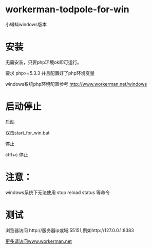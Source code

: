 # workerman-todpole-for-win
小蝌蚪windows版本

安装
=====
无需安装，只要php环境ok即可运行。

要求 php>=5.3.3 并且配置好了php环境变量

windows系统php环境配置参考 http://www.workerman.net/windows
  
启动停止
=====
启动

双击start_for_win.bat

停止

ctrl+c 停止

注意：  
=======
windows系统下无法使用 stop reload status 等命令  

测试
=======
浏览器访问 http://服务器ip或域:55151,例如http://127.0.0.1:8383

 [更多请访问www.workerman.net](http://www.workerman.net/)
